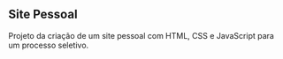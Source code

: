 ## Site Pessoal

Projeto da criação de um site pessoal com HTML, CSS e JavaScript para um processo seletivo.
